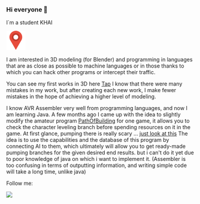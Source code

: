 ### Hi everyone  👋

I`m a student KHAI

[![](https://raw.githubusercontent.com/KiraBern/KiraBern/main/picture/geometka-256x256.png)](https://www.google.com/maps/place/%D0%A5%D0%90%D0%86/@50.0425969,36.2807422,16.5z/data=!4m5!3m4!1s0x4127a71defa94d93:0xf12218f38ef89cf5!8m2!3d50.041548!4d36.2826?hl=en)

I am interested in 3D modeling (for Blender) and programming in languages that are as close as possible to machine languages or in those thanks to which you can hack other programs or intercept their traffic. 

You can see my first works in 3D here [Tap]( https://github.com/KiraBern/KiraBern/tree/main/my%20job%20for%203D )
I know that there were many mistakes in my work, but after creating each new work, I make fewer mistakes in the hope of achieving a higher level of modeling. 

I know AVR Assembler very well from programming languages, and now I am learning Java. A few months ago I came up with the idea to slightly modify the amateur program  [PathOfBuilding](https://github.com/PathOfBuildingCommunity/PathOfBuilding/releases) for one game, it allows you to check the character leveling branch before spending resources on it in the game. At first glance, pumping there is really scary ... [just look at this](https://raw.githubusercontent.com/KiraBern/KiraBern/main/picture/PoE-SkillTree-33.webp)
    The idea is to use the capabilities and the database of this program by connecting AI to them, which ultimately will allow you to get ready-made pumping branches for the given desired end results.
but i can't do it yet due to poor knowledge of java on which i want to implement it. (Assembler is too confusing in terms of outputting information, and writing simple code will take a long time, unlike java) 


Follow me:

[![](https://img.shields.io/badge/Telegram-ffffff?style=for-the-badge&logo=telegram)]( https://t.me/KiraBerni  )



